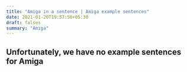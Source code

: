 ```yaml
---
title: "Amiga in a sentence | Amiga example sentences"
date: 2021-01-20T19:57:50+05:30
draft: falses
summary: "Amiga"
---
```

## Unfortunately, we have no example sentences for Amiga                 
